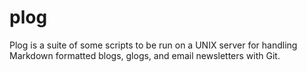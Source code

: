# plog

Plog is a suite of some scripts to be run on a UNIX server for handling
Markdown formatted blogs, glogs, and email newsletters with Git.
